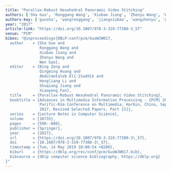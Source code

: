 ```yaml
---
title: "Parallax-Robust Hexahedral Panoramic Video Stitching"
authors: ['Sha Guo', 'Ronggang Wang', 'Xiubao Jiang', 'Zhenyu Wang', 'Wen Gao 0001']
authors-key: ['guosha', 'wangronggang', 'jiangxiubao', 'wangzhenyu', 'gaowen']
year: "2017"
article-link: "https://doi.org/10.1007/978-3-319-77380-3_57"
venue: "PCM"
bibex: "@inproceedings{DBLP:conf/pcm/GuoWJW017,
  author    = {Sha Guo and
               Ronggang Wang and
               Xiubao Jiang and
               Zhenyu Wang and
               Wen Gao},
  editor    = {Bing Zeng and
               Qingming Huang and
               Abdulmotaleb El{-}Saddik and
               Hongliang Li and
               Shuqiang Jiang and
               Xiaopeng Fan},
  title     = {Parallax-Robust Hexahedral Panoramic Video Stitching},
  booktitle = {Advances in Multimedia Information Processing - {PCM} 2017 - 18th
               Pacific-Rim Conference on Multimedia, Harbin, China, September 28-29,
               2017, Revised Selected Papers, Part {I}},
  series    = {Lecture Notes in Computer Science},
  volume    = {10735},
  pages     = {598--608},
  publisher = {Springer},
  year      = {2017},
  url       = {https://doi.org/10.1007/978-3-319-77380-3\_57},
  doi       = {10.1007/978-3-319-77380-3\_57},
  timestamp = {Tue, 14 May 2019 10:00:54 +0200},
  biburl    = {https://dblp.org/rec/conf/pcm/GuoWJW017.bib},
  bibsource = {dblp computer science bibliography, https://dblp.org}
}"
---
```

